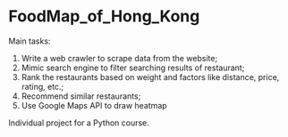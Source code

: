 # FoodMap_of_Hong_Kong

Main tasks:
1. Write a web crawler to scrape data from the website; 
2. Mimic search engine to filter searching results of restaurant; 
3. Rank the restaurants based on weight and factors like distance, price, rating, etc.;
4. Recommend similar restaurants;
5. Use Google Maps API to draw heatmap

Individual project for a Python course.
